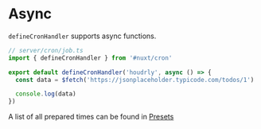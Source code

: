 # Async

`defineCronHandler` supports async functions.

```ts
// server/cron/job.ts
import { defineCronHandler } from '#nuxt/cron'

export default defineCronHandler('houdrly', async () => {
  const data = $fetch('https://jsonplaceholder.typicode.com/todos/1')

  console.log(data)
})
```

A list of all prepared times can be found in [Presets](../api/presets)
